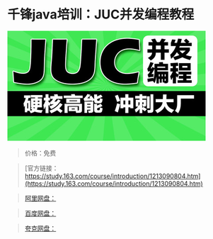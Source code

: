 # 千锋java培训：JUC并发编程教程

![img](../../../assets/study163/free/ab98dcee6e754b1db47fe18713f53334.jpg)

> 价格：免费

> [官方链接：https://study.163.com/course/introduction/1213090804.htm](https://study.163.com/course/introduction/1213090804.htm)

> [阿里网盘：]()

> [百度网盘：]()

> [夸克网盘：]()
